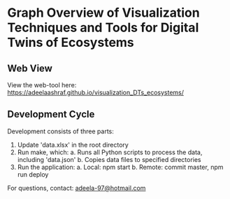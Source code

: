# Graph Overview of Visualization Techniques and Tools for Digital Twins of Ecosystems

## Web View

View the web-tool here: https://adeelaashraf.github.io/visualization_DTs_ecosystems/

## Development Cycle

Development consists of three parts:
1. Update 'data.xlsx' in the root directory
2. Run make, which:
    a. Runs all Python scripts to process the data, including 'data.json'
    b. Copies data files to specified directories
3. Run the application:
    a. Local: npm start
    b. Remote: commit master, npm run deploy

For questions, contact: adeela-97@hotmail.com
